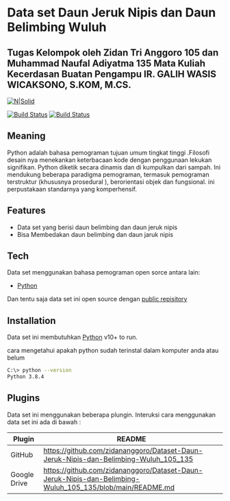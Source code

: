 # Data set Daun Jeruk Nipis dan Daun Belimbing Wuluh
## Tugas Kelompok oleh Zidan Tri Anggoro 105 dan Muhammad Naufal Adiyatma 135 Mata Kuliah Kecerdasan Buatan Pengampu IR. GALIH WASIS WICAKSONO, S.KOM, M.CS.

[![N|Solid](https://cldup.com/dTxpPi9lDf.thumb.png)](https://nodesource.com/products/nsolid)

 [![Build Status](https://travis-ci.org/joemccann/dillinger.svg?branch=master)](https://github.com/zidananggoro/Dataset-Daun-Jeruk-Nipis-dan-Belimbing-Wuluh_105_135) [![Build Status](https://travis-ci.org/joemccann/dillinger.svg?branch=master)](https://drive.google.com/drive/folders/1OfuTirHeJ1VIYqbCE6GZtZC4EHGHsJlo?usp=sharing)

## Meaning
Python adalah bahasa pemograman tujuan umum tingkat tinggi .Filosofi desain nya menekankan keterbacaan kode dengan penggunaan lekukan signifikan. Python diketik secara dinamis dan di kumpulkan dari sampah. Ini mendukung beberapa paradigma pemograman, termasuk pemograman terstruktur (khususnya prosedural ), berorientasi objek dan fungsional. ini perpustakaan standarnya yang komperhensif.

## Features

- Data set  yang berisi daun belimbing dan daun jeruk nipis 
- Bisa Membedakan daun belimbing dan daun jaruk nipis
## Tech

Data set menggunakan bahasa pemograman open sorce antara lain: 
- [Python](https://www.python.org/) 


Dan tentu saja data set ini open source dengan [public repisitory](https://github.com/zidananggoro/Dataset-Daun-Jeruk-Nipis-dan-Belimbing-Wuluh_105_135)

## Installation

Data set ini membutuhkan [Python](https://www.python.org/downloads/) v10+ to run.

cara mengetahui apakah python sudah terinstal dalam komputer anda atau belum

```sh
C:\> python --version
Python 3.8.4
```

## Plugins

Data set ini menggunakan beberapa plungin.
Interuksi cara menggunakan data set ini ada di bawah :

| Plugin | README |
| ------ | ------ |
| GitHub | https://github.com/zidananggoro/Dataset-Daun-Jeruk-Nipis-dan-Belimbing-Wuluh_105_135 |
| Google Drive | https://github.com/zidananggoro/Dataset-Daun-Jeruk-Nipis-dan-Belimbing-Wuluh_105_135/blob/main/README.md |





